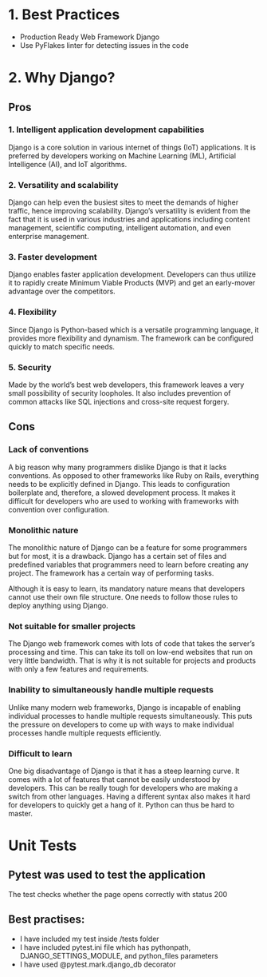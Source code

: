 # 1. Best Practices
* Production Ready Web Framework Django
* Use PyFlakes linter for detecting issues in the code 
# 2. Why Django?
## Pros
### 1. Intelligent application development capabilities
Django is a core solution in various internet of things (IoT) applications. It is preferred by developers working on Machine Learning (ML), Artificial Intelligence (AI), and IoT algorithms. 
### 2. Versatility and scalability
Django can help even the busiest sites to meet the demands of higher traffic, hence improving scalability. Django’s versatility is evident from the fact that it is used in various industries and applications including content management, scientific computing, intelligent automation, and even enterprise management. 
### 3. Faster development
Django enables faster application development. Developers can thus utilize it to rapidly create Minimum Viable Products (MVP) and get an early-mover advantage over the competitors.
### 4. Flexibility 
Since Django is Python-based which is a versatile programming language, it provides more flexibility and dynamism. The framework can be configured quickly to match specific needs.
### 5. Security 
Made by the world’s best web developers, this framework leaves a very small possibility of security loopholes. It also includes prevention of common attacks like SQL injections and cross-site request forgery.

## Cons
### Lack of conventions 
A big reason why many programmers dislike Django is that it lacks conventions. As opposed to other frameworks like Ruby on Rails, everything needs to be explicitly defined in Django. This leads to configuration boilerplate and, therefore, a slowed development process. It makes it difficult for developers who are used to working with frameworks with convention over configuration.
### Monolithic nature
The monolithic nature of Django can be a feature for some programmers but for most, it is a drawback. Django has a certain set of files and predefined variables that programmers need to learn before creating any project. The framework has a certain way of performing tasks.

Although it is easy to learn, its mandatory nature means that developers cannot use their own file structure. One needs to follow those rules to deploy anything using Django.
### Not suitable for smaller projects
The Django web framework comes with lots of code that takes the server’s processing and time. This can take its toll on low-end websites that run on very little bandwidth. That is why it is not suitable for projects and products with only a few features and requirements.
### Inability to simultaneously handle multiple requests
Unlike many modern web frameworks, Django is incapable of enabling individual processes to handle multiple requests simultaneously. This puts the pressure on developers to come up with ways to make individual processes handle multiple requests efficiently.
### Difficult to learn 

One big disadvantage of Django is that it has a steep learning curve. It comes with a lot of features that cannot be easily understood by developers. This can be really tough for developers who are making a switch from other languages. Having a different syntax also makes it hard for developers to quickly get a hang of it. Python can thus be hard to master.

# Unit Tests
## Pytest was used to test the application
The test checks whether the page opens correctly with status 200

## Best practises:
* I have included my test inside /tests folder
* I have included pytest.ini file which has pythonpath, DJANGO_SETTINGS_MODULE, and python_files parameters
* I have used @pytest.mark.django_db decorator 
